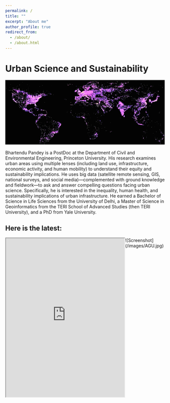 ```yaml
---
permalink: /
title: ""
excerpt: "About me"
author_profile: true
redirect_from: 
  - /about/
  - /about.html
---
```

# Urban Science and Sustainability

![Screenshot](/images/Urban4.1_.jpg)

Bhartendu Pandey is a PostDoc at the Department of Civil and Environmental Engineering, Princeton University. His research examines urban areas using multiple lenses (including land use, infrastructure, economic activity, and human mobility) to understand their equity and sustainability implications. He uses big data (satellite remote sensing, GIS, national surveys, and social media)—complemented with ground knowledge and fieldwork—to ask and answer compelling questions facing urban science.  Specifically, he is interested in the inequality, human health, and sustainability implications of urban infrastructure. He earned a Bachelor of Science in Life Sciences from the University of Delhi, a Master of Science in Geoinformatics from the TERI School of Advanced Studies (then TERI University), and a PhD from Yale University.

## Here is the latest:
<div class="box">
  
</div>
  <iframe src="https://www.linkedin.com/embed/feed/update/urn:li:share:6916932241482752000" height="500" width="375" frameborder="1" allowfullscreen="" title="Embedded post" align = "left"></iframe>
<div class="box">
  ![Screenshot](/images/AGU.jpg)
 </div>

